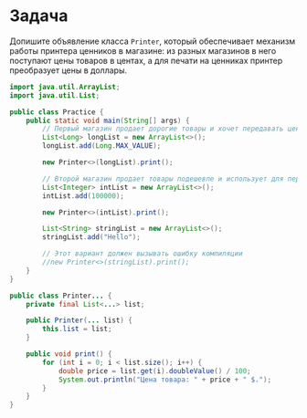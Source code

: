 # Задача

Допишите объявление класса `Printer`, который обеспечивает механизм работы принтера ценников в магазине: из разных
магазинов в него поступают цены товаров в центах, а для печати на ценниках принтер преобразует цены в доллары.

```java
import java.util.ArrayList;
import java.util.List;

public class Practice {
    public static void main(String[] args) {
        // Первый магазин продает дорогие товары и хочет передавать цент с типом Long
        List<Long> longList = new ArrayList<>();
        longList.add(Long.MAX_VALUE);

        new Printer<>(longList).print();

        // Второй магазин продает товары подешевле и использует для передачи цент с типом Integer
        List<Integer> intList = new ArrayList<>();
        intList.add(100000);

        new Printer<>(intList).print();

        List<String> stringList = new ArrayList<>();
        stringList.add("Hello");

        // Этот вариант должен вызывать ошибку компиляции
        //new Printer<>(stringList).print();
    }
}
```

```java
public class Printer... {
    private final List<...> list;

    public Printer(... list) {
        this.list = list;
    }

    public void print() {
        for (int i = 0; i < list.size(); i++) {
            double price = list.get(i).doubleValue() / 100;
            System.out.println("Цена товара: " + price + " $.");
        }
    }
}
```